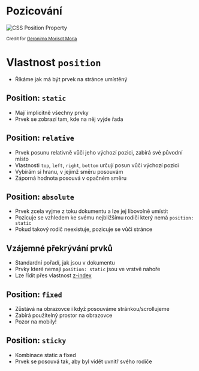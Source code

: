 # Pozicování

![CSS Position Property](https://miro.medium.com/max/2000/1*8OQ7qwYSCuVVwGFTC82KrQ.png)

<small>Credit for [Geronimo Morisot Morla
](https://medium.com/@geromorla/css-position-property-starters-guide-3602431df059)</small>

# Vlastnost `position`

- Říkáme jak má být prvek na stránce umístěný

## Position: `static`

- Mají implicitně všechny prvky
- Prvek se zobrazí tam, kde na něj vyjde řada

## Position: `relative`

- Prvek posunu relativně vůči jeho výchozí pozici, zabírá své původní místo
- Vlastnosti `top`, `left`, `right`, `bottom` určují posun vůči výchozí pozici
- Vybírám si hranu, v jejímž směru posouvám
- Záporná hodnota posouvá v opačném směru

## Position: `absolute`

- Prvek zcela vyjme z toku dokumentu a lze jej libovolně umístit
- Pozicuje se vzhledem ke svému nejbližšímu rodiči který nemá `position: static`
- Pokud takový rodič neexistuje, pozicuje se vůči stránce

## Vzájemné překrývání prvků

- Standardní pořadí, jak jsou v dokumentu
- Prvky které nemají `position: static` jsou ve vrstvě nahoře
- Lze řídit přes vlastnost [z-index](https://developer.mozilla.org/en-US/docs/Web/CSS/z-index)

## Position: `fixed`

- Zůstává na obrazovce i když posouváme stránkou/scrollujeme
- Zabírá použitelný prostor na obrazovce
- Pozor na mobily!

## Position: `sticky`

- Kombinace static a fixed
- Prvek se posouvá tak, aby byl vidět uvnitř svého rodiče
